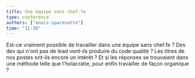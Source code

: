 ```yaml
---
title: Une équipe sans chef.fe
type: conference
authors: ["anais-sparesotto"]
time: "11:30"
---
```


Est-ce vraiment possible de travailler dans une équipe sans chef.fe ? Des dev qui n'ont pas de lead  vont-ils produire du code qualité ? Les titres de nos postes ont-ils encore un intérêt ?
Et si les réponses se trouvaient dans une méthode telle que l'holacratie, pour enfin travailler de façon organique ?
